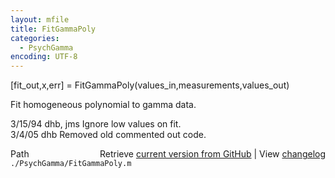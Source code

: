 ```yaml
---
layout: mfile
title: FitGammaPoly
categories:
  - PsychGamma
encoding: UTF-8
---
```


[fit\_out,x,err] = FitGammaPoly(values\_in,measurements,values\_out)  

Fit homogeneous polynomial to gamma data.  

3/15/94     dhb, jms        Ignore low values on fit.  
3/4/05      dhb             Removed old commented out code.  


<div class="code_header" style="text-align:right;">
  <span style="float:left;">Path&nbsp;&nbsp;</span> <span class="counter">Retrieve <a href=
  "https://raw.github.com/Psychtoolbox-3/Psychtoolbox-3/beta/./PsychGamma/FitGammaPoly.m">current version from GitHub</a> | View <a href=
  "https://github.com/Psychtoolbox-3/Psychtoolbox-3/commits/beta/./PsychGamma/FitGammaPoly.m">changelog</a></span>
</div>
<div class="code">
  <code>./PsychGamma/FitGammaPoly.m</code>
</div>
